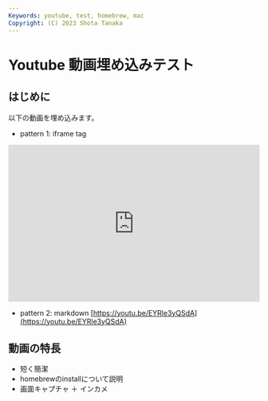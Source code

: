 ```yaml
---
Keywords: youtube, test, homebrew, mac
Copyright: (C) 2023 Shota Tanaka
---
```


# Youtube 動画埋め込みテスト

## はじめに
以下の動画を埋め込みます。

- pattern 1: iframe tag
<iframe width="100%" height="315" src="https://www.youtube.com/embed/EYRle3yQSdA" title="YouTube video player" frameborder="0" allow="accelerometer; autoplay; clipboard-write; encrypted-media; gyroscope; picture-in-picture; web-share" allowfullscreen></iframe>

- pattern 2: markdown
[https://youtu.be/EYRle3yQSdA](https://youtu.be/EYRle3yQSdA)

## 動画の特長
- 短く簡潔
- homebrewのinstallについて説明
- 画面キャプチャ ＋ インカメ
